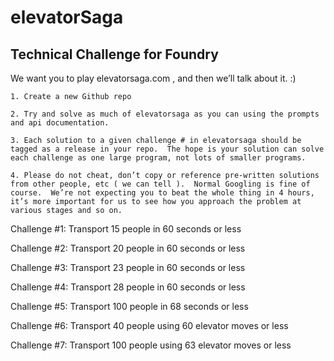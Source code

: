 # elevatorSaga
Technical Challenge for Foundry
-----------------------------------

We want you to play elevatorsaga.com , and then we’ll talk about it.  :)

    1. Create a new Github repo

    2. Try and solve as much of elevatorsaga as you can using the prompts and api documentation.

    3. Each solution to a given challenge # in elevatorsaga should be tagged as a release in your repo.  The hope is your solution can solve each challenge as one large program, not lots of smaller programs.

    4. Please do not cheat, don’t copy or reference pre-written solutions from other people, etc ( we can tell ).  Normal Googling is fine of course.  We’re not expecting you to beat the whole thing in 4 hours, it’s more important for us to see how you approach the problem at various stages and so on.


Challenge #1: Transport 15 people in 60 seconds or less

Challenge #2: Transport 20 people in 60 seconds or less

Challenge #3: Transport 23 people in 60 seconds or less

Challenge #4: Transport 28 people in 60 seconds or less

Challenge #5: Transport 100 people in 68 seconds or less

Challenge #6: Transport 40 people using 60 elevator moves or less

Challenge #7: Transport 100 people using 63 elevator moves or less
